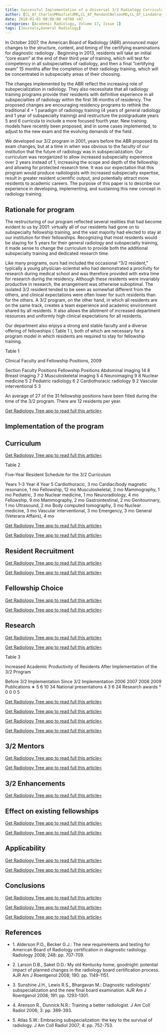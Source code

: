 ```yaml
---
title: Successful Implementation of a Universal 3/2 Radiology Curriculum
author: [CL_AT_CharlesMMaxfieldMD,CL_AT_RendonCNelsonMD,CL_AT_LindaGrayLeitheMD,CL_AT_CarlERavinMD]
date: 2010-01-01 00:00:00 +0700 +07
categories: [Academic Radiology, Volume 17, Issue 1]
tags: [Journals,General Radiology]
---
```

In October 2007, the American Board of Radiology (ABR) announced major changes to the structure, content, and timing of the certifying examinations for diagnostic radiology . Beginning in 2013, residents will take an initial “core exam” at the end of their third year of training, which will test for competency in all subspecialties of radiology, and then a final “certifying exam” 15 months after the completion of their radiology training, which will be concentrated in subspecialty areas of their choosing.

The changes implemented by the ABR reflect the increasing role of subspecialization in radiology. They also necessitate that all radiology training programs provide their residents with definitive experience in all subspecialties of radiology within the first 36 months of residency. The proposed changes are encouraging residency programs to rethink the traditional 4 + 1 paradigm of radiology training (4 years of general radiology and 1 year of subspecialty training) and restructure the postgraduate years 5 and 6 curricula to include a more focused fourth year. New training models have recently been proposed, and in some cases implemented, to adjust to the new exam and the evolving demands of the field .

We developed our 3/2 program in 2001, years before the ABR proposed its exam changes, but at a time in when was obvious to the faculty of our institution that the future of radiology was in subspecialization. Our curriculum was reorganized to allow increased subspecialty experience over 2 years instead of 1, increasing the scope and depth of the fellowship and allowing for protected research time. It was our expectation that this program would produce radiologists with increased subspecialty expertise, result in greater resident scientific output, and potentially attract more residents to academic careers. The purpose of this paper is to describe our experience in developing, implementing, and sustaining this new concept in radiology training.

## Rationale for program

The restructuring of our program reflected several realities that had become evident to us by 2001: virtually all of our residents had gone on to subspecialty fellowship training, and the vast majority had elected to stay at our institution for their fellowships. Recognizing that most residents would be staying for 5 years for their general radiology and subspecialty training, it made sense to change the curriculum to provide both the additional subspecialty training and dedicated research time.

Like many programs, ours had included the occasional “3/2 resident,” typically a young physician-scientist who had demonstrated a proclivity for research during medical school and was therefore provided with extra time for research during the residency. Although these residents were invariably productive in research, the arrangement was otherwise suboptimal. The isolated 3/2 resident tended to be seen as somewhat different from the others, and clinical expectations were often lower for such residents than for the others. A 3/2 program, on the other hand, in which all residents are on the same track, creates a team experience and academic environment shared by all residents. It also allows the allotment of increased department resources and uniformly high clinical expectations for all residents.

Our department also enjoys a strong and stable faculty and a diverse offering of fellowships (  Table 1 ), both of which are necessary for a program model in which residents are required to stay for fellowship training.

Table 1


Clinical Faculty and Fellowship Positions, 2009


Section Faculty Positions Fellowship Positions Abdominal imaging 14 8 Breast imaging 7 2 Musculoskeletal imaging 5 4 Neuroimaging 9 8 Nuclear medicine 5 2 Pediatric radiology 6 2 Cardiothoracic radiology 9 2 Vascular interventional 5 3

An average of 27 of the 31 fellowship positions have been filled during the time of the 3/2 program. There are 12 residents per year.


[Get Radiology Tree app to read full this article<](https://clinicalpub.com/app)

## Implementation of the program

## Curriculum

[Get Radiology Tree app to read full this article<](https://clinicalpub.com/app)

Table 2


Five-Year Resident Schedule for the 3/2 Curriculum


Years 1–3 Year 4 Year 5 Cardiothoracic, 3 mo Cardiac/body magnetic resonance, 1 mo Fellowship, 12 mo Musculoskeletal, 3 mo Mammography, 1 mo Pediatric, 3 mo Nuclear medicine, 1 mo Neuroradiology, 4 mo Fellowship, 9 mo Mammography, 2 mo Gastrointestinal, 2 mo Genitourinary, 1 mo Ultrasound, 2 mo Body computed tomography, 3 mo Nuclear medicine, 3 mo Vascular interventional, 3 mo Emergency, 3 mo General (Veterans Affairs), 4 mo

[Get Radiology Tree app to read full this article<](https://clinicalpub.com/app)

[Get Radiology Tree app to read full this article<](https://clinicalpub.com/app)

## Resident Recruitment

[Get Radiology Tree app to read full this article<](https://clinicalpub.com/app)

[Get Radiology Tree app to read full this article<](https://clinicalpub.com/app)

## Fellowship Choice

[Get Radiology Tree app to read full this article<](https://clinicalpub.com/app)

[Get Radiology Tree app to read full this article<](https://clinicalpub.com/app)

## Research

[Get Radiology Tree app to read full this article<](https://clinicalpub.com/app)

[Get Radiology Tree app to read full this article<](https://clinicalpub.com/app)

Table 3


Increased Academic Productivity of Residents After Implementation of the 3/2 Program


Before 3/2 Implementation Since 3/2 Implementation 2006 2007 2008 2009 Publications  ∗  5 6 10 34 National presentations 4 3 6 24 Research awards  †  0 0 0 5

[Get Radiology Tree app to read full this article<](https://clinicalpub.com/app)

[Get Radiology Tree app to read full this article<](https://clinicalpub.com/app)

[Get Radiology Tree app to read full this article<](https://clinicalpub.com/app)

[Get Radiology Tree app to read full this article<](https://clinicalpub.com/app)

## 3/2 Mentors

[Get Radiology Tree app to read full this article<](https://clinicalpub.com/app)

[Get Radiology Tree app to read full this article<](https://clinicalpub.com/app)

## 3/2 Enhancements

[Get Radiology Tree app to read full this article<](https://clinicalpub.com/app)

## Effect on existing fellowships

[Get Radiology Tree app to read full this article<](https://clinicalpub.com/app)

[Get Radiology Tree app to read full this article<](https://clinicalpub.com/app)

## Applicability

[Get Radiology Tree app to read full this article<](https://clinicalpub.com/app)

[Get Radiology Tree app to read full this article<](https://clinicalpub.com/app)

## Conclusions

[Get Radiology Tree app to read full this article<](https://clinicalpub.com/app)

[Get Radiology Tree app to read full this article<](https://clinicalpub.com/app)

[Get Radiology Tree app to read full this article<](https://clinicalpub.com/app)

## References

- 1\. Alderson P.O., Becker G.J.: The new requirements and testing for American Board of Radiology certification in diagnostic radiology. Radiology 2008; 248: pp. 707-709.


- 2\. Larson D.B., Saket D.D.: My old Kentucky home, goodnight: potential impact of planned changes in the radiology board certification process. AJR Am J Roentgenol 2008; 190: pp. 1149-1151.


- 3\. Sunshine J.H., Lewis R.S., Bhargavan M.: Diagnostic radiologists' subspecialization and the new final board examination. AJR Am J Roentgenol 2008; 191: pp. 1293-1301.


- 4\. Arenson R., Dunnick N.R.: Training a better radiologist. J Am Coll Radiol 2006; 3: pp. 389-393.


- 5\. Atlas S.W.: Embracing subspecialization: the key to the survival of radiology. J Am Coll Radiol 2007; 4: pp. 752-753.